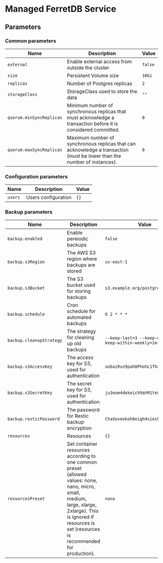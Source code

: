 # Managed FerretDB Service

## Parameters

### Common parameters

| Name                     | Description                                                                                                             | Value   |
| ------------------------ | ----------------------------------------------------------------------------------------------------------------------- | ------- |
| `external`               | Enable external access from outside the cluster                                                                         | `false` |
| `size`                   | Persistent Volume size                                                                                                  | `10Gi`  |
| `replicas`               | Number of Postgres replicas                                                                                             | `2`     |
| `storageClass`           | StorageClass used to store the data                                                                                     | `""`    |
| `quorum.minSyncReplicas` | Minimum number of synchronous replicas that must acknowledge a transaction before it is considered committed.           | `0`     |
| `quorum.maxSyncReplicas` | Maximum number of synchronous replicas that can acknowledge a transaction (must be lower than the number of instances). | `0`     |

### Configuration parameters

| Name    | Description         | Value |
| ------- | ------------------- | ----- |
| `users` | Users configuration | `{}`  |

### Backup parameters

| Name                     | Description                                                                                                                                                                                                       | Value                                                  |
| ------------------------ | ----------------------------------------------------------------------------------------------------------------------------------------------------------------------------------------------------------------- | ------------------------------------------------------ |
| `backup.enabled`         | Enable pereiodic backups                                                                                                                                                                                          | `false`                                                |
| `backup.s3Region`        | The AWS S3 region where backups are stored                                                                                                                                                                        | `us-east-1`                                            |
| `backup.s3Bucket`        | The S3 bucket used for storing backups                                                                                                                                                                            | `s3.example.org/postgres-backups`                      |
| `backup.schedule`        | Cron schedule for automated backups                                                                                                                                                                               | `0 2 * * *`                                            |
| `backup.cleanupStrategy` | The strategy for cleaning up old backups                                                                                                                                                                          | `--keep-last=3 --keep-daily=3 --keep-within-weekly=1m` |
| `backup.s3AccessKey`     | The access key for S3, used for authentication                                                                                                                                                                    | `oobaiRus9pah8PhohL1ThaeTa4UVa7gu`                     |
| `backup.s3SecretKey`     | The secret key for S3, used for authentication                                                                                                                                                                    | `ju3eum4dekeich9ahM1te8waeGai0oog`                     |
| `backup.resticPassword`  | The password for Restic backup encryption                                                                                                                                                                         | `ChaXoveekoh6eigh4siesheeda2quai0`                     |
| `resources`              | Resources                                                                                                                                                                                                         | `{}`                                                   |
| `resourcesPreset`        | Set container resources according to one common preset (allowed values: none, nano, micro, small, medium, large, xlarge, 2xlarge). This is ignored if resources is set (resources is recommended for production). | `nano`                                                 |


